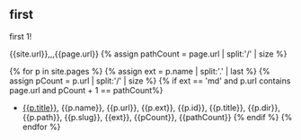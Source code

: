 ## first

first 1!

{{site.url}},,,{{page.url}}
{% assign pathCount = page.url | split:'/' | size %}

{% for p in site.pages %}
{% assign ext = p.name | split:'.' | last %}
{% assign pCount = p.url | split:'/' | size %}
{% if ext == 'md' and p.url contains page.url and pCount + 1 == pathCount%}
- [{{p.title}}](/test{{p.url}}), {{p.name}}, {{p.url}}, {{p.ext}}, {{p.id}}, {{p.title}}, {{p.dir}}, {{p.path}}, {{p.slug}}, {{ext}}, {{pCount}}, {{pathCount}}
{% endif %}
{% endfor %}

